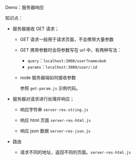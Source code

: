 Demo：服务器响应

知识点：

- 服务器接收 GET 请求；

    - GET 请求一般用于请求页面，不会携带大量参数 

    - GET 携带参数时会将参数写在 url 中，有两种写法：
    
        - `query`：`localhost:3000/user?name=bob` 
        - `params`：`localhost:3000/user/:id`
    
    - node 服务器端如何接收参数
    
        参照 `get-param.js` 示例代码。
    
- 服务器对请求进行处理并响应；
    
    -  响应字符串 `server-res-string.js`

    -  响应 html 页面 `server-res-html.js`
    
    -  响应 json 数据 `server-res-json.js`

- 路由

    - 请求不同的地址，返回不同的页面。`server-res-html.js`



